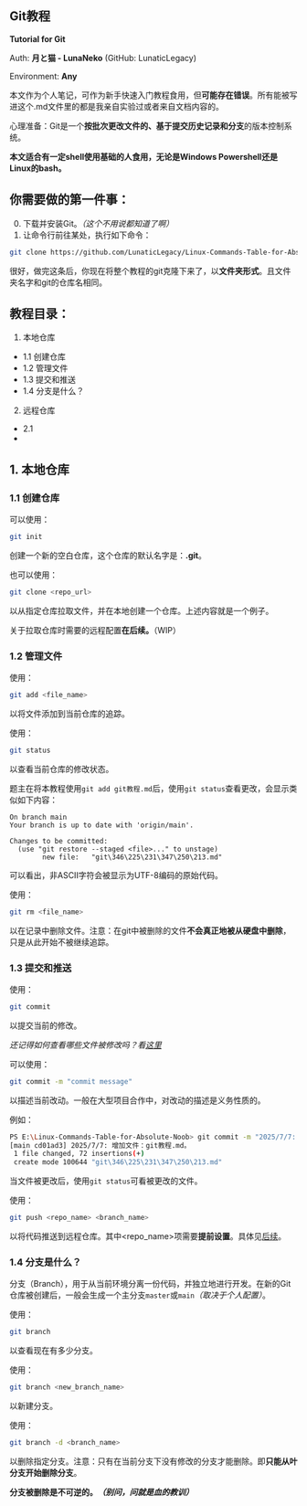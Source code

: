## Git教程

**Tutorial for Git**

Auth: **月と猫 - LunaNeko** (GitHub: LunaticLegacy) 

Environment: **Any** 

本文作为个人笔记，可作为新手快速入门教程食用，但**可能存在错误**。所有能被写进这个.md文件里的都是我亲自实验过或者来自文档内容的。

心理准备：Git是一个**按批次更改文件的、基于提交历史记录和分支**的版本控制系统。

**本文适合有一定shell使用基础的人食用，无论是Windows Powershell还是Linux的bash。**

## 你需要做的第一件事：

0. 下载并安装Git。*（这个不用说都知道了啊）*
1. 让命令行前往某处，执行如下命令：
```bash
git clone https://github.com/LunaticLegacy/Linux-Commands-Table-for-Absolute-Noob.git
```
很好，做完这条后，你现在将整个教程的git克隆下来了，以**文件夹形式**。且文件夹名字和git的仓库名相同。


## 教程目录：

1. 本地仓库
- 1.1 创建仓库
- 1.2 管理文件
- 1.3 提交和推送
- 1.4 分支是什么？

2. 远程仓库
- 2.1 
-

## 1. 本地仓库

### 1.1 创建仓库

可以使用：
```bash
git init
```
创建一个新的空白仓库，这个仓库的默认名字是：**.git**。

也可以使用：
```bash
git clone <repo_url>
```
以从指定仓库拉取文件，并在本地创建一个仓库。上述内容就是一个例子。

关于拉取仓库时需要的远程配置**在后续。**（WIP）


### 1.2 管理文件

使用：
```bash
git add <file_name>
```
以将文件添加到当前仓库的追踪。

使用：
```bash
git status
```
以查看当前仓库的修改状态。

题主在将本教程使用`git add git教程.md`后，使用`git status`查看更改，会显示类似如下内容：
```
On branch main
Your branch is up to date with 'origin/main'.

Changes to be committed:
  (use "git restore --staged <file>..." to unstage)
        new file:   "git\346\225\231\347\250\213.md"
```
可以看出，非ASCII字符会被显示为UTF-8编码的原始代码。

使用：
```bash
git rm <file_name>
```
以在记录中删除文件。注意：在git中被删除的文件**不会真正地被从硬盘中删除**，只是从此开始不被继续追踪。

### 1.3 提交和推送

使用：
```bash
git commit
```
以提交当前的修改。

*还记得如何查看哪些文件被修改吗？看[这里](#12-管理文件)*

可以使用：
```bash
git commit -m "commit message"
```
以描述当前改动。一般在大型项目合作中，对改动的描述是义务性质的。

例如：
```bash
PS E:\Linux-Commands-Table-for-Absolute-Noob> git commit -m "2025/7/7: 增加文件：git教程.md。"
[main cd01ad3] 2025/7/7: 增加文件：git教程.md。
 1 file changed, 72 insertions(+)
 create mode 100644 "git\346\225\231\347\250\213.md"
```

当文件被更改后，使用`git status`可看被更改的文件。

使用：
```bash
git push <repo_name> <branch_name>
```
以将代码推送到远程仓库。其中\<repo_name\>项需要**提前设置**。具体见[后续]()。

### 1.4 分支是什么？

分支（Branch），用于从当前环境分离一份代码，并独立地进行开发。在新的Git仓库被创建后，一般会生成一个主分支`master`或`main`*（取决于个人配置）*。

使用：
```bash
git branch
```
以查看现在有多少分支。

使用：
```bash
git branch <new_branch_name>
```
以新建分支。

使用：
```bash
git branch -d <branch_name>
```
以删除指定分支。注意：只有在当前分支下没有修改的分支才能删除。即**只能从叶分支开始删除分支**。

**分支被删除是不可逆的。*（别问，问就是血的教训）***


